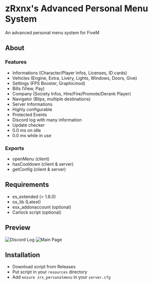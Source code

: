 # zRxnx's Advanced Personal Menu System

An advanced personal menu system for FiveM

## About

### Features

- Informations (Character/Player Infos, Licenses, ID cards)
- Vehicles (Engine, Extra, Livery, Lights, Windows, Doors, Give)
- Settings (FPS Booster, Graphicmod)
- Bills (View, Pay)
- Company (Society Infos, Hire/Fire/Promote/Derank Player)
- Navigator (Blips, multiple destinations)
- Server Informations
- Highly configurable
- Protected Events
- Discord log with many information
- Update checker
- 0.0 ms on idle
- 0.0 ms while in use

### Exports

- openMenu (client)
- hasCooldown (client & server)
- getConfig (client & server)

## Requirements

- es_extended (> 1.6.0)
- ox_lib (Latest)
- esx_addonaccount (optional)
- Carlock script (optional)

## Preview

![Discord Log](https://i.imgur.com/RZFYpSz.png)
![Main Page](https://i.imgur.com/EvzoVKc.png)

## Installation

- Download script from Releases
- Put script in your `resources` directory
- Add `ensure zrx_personalmenu` in your `server.cfg`